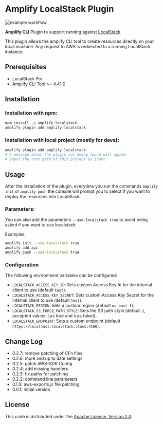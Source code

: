 # Amplify LocalStack Plugin
![example workflow](https://github.com/localstack/amplify-localstack/actions/workflows/ci.yml/badge.svg)

**Amplify CLI** Plugin to support running against [LocalStack](https://github.com/localstack/localstack)

This plugin allows the amplify CLI tool to create resources directly on your local machine. Any request to AWS is redirected to a running LocalStack instance.

## Prerequisites
- LocalStack Pro
- Amplify CLI Tool >= 4.41.0

## Installation

### Installation with npm:
```sh
npm install -g amplify-localstack
amplify plugin add amplify-localstack
```

### Installation with local project (mostly for devs):
```sh
amplify plugin add amplify-localstack
# A message about the plugin not being found will appear
# Input the root path of this project as input
```

## Usage
After the installation of the plugin, everytime you run the commands `amplify init` or `amplify push` the console will prompt you to select if you want to deploy the resources into LocalStack.

### Parameters:
You can also add the parameters `--use-localstack true` to avoid being asked if you want to use localstack

Examples:
```sh
amplify init --use-localstack true
amplify add api
amplify push --use-localstack true
```

### Configuration
The following environment variables can be configured:

* `LOCALSTACK_ACCESS_KEY_ID`: Sets custom Access Key Id for the internal client to use (default `test`).
* `LOCALSTACK_ACCESS_KEY_SECRET`: Sets custom Access Key Secret for the internal client to use (default `test`).
* `LOCALSTACK_REGION`: Sets a custom region (default `us-east-1`).
* `LOCALSTACK_S3_FORCE_PATH_STYLE`: Sets the S3 path style (default `1`, accepted values: `1`as true and `0` as false)).
* `LOCALSTACK_ENDPOINT`: Sets a custom endpoint (default `https://localhost.localstack.cloud:4566`).

## Change Log
* 0.2.7: remove patching of CFn files
* 0.2.6: more and up to date settings
* 0.2.5: patch AWS-SDK Config
* 0.2.4: add missing handlers
* 0.2.3: fix paths for patching
* 0.2.2: command line parameters
* 0.1.0: aws-exports.js file patching
* 0.0.1: Initial version

## License

This code is distributed under the [Apache License, Version 2.0](https://www.apache.org/licenses/LICENSE-2.0).
